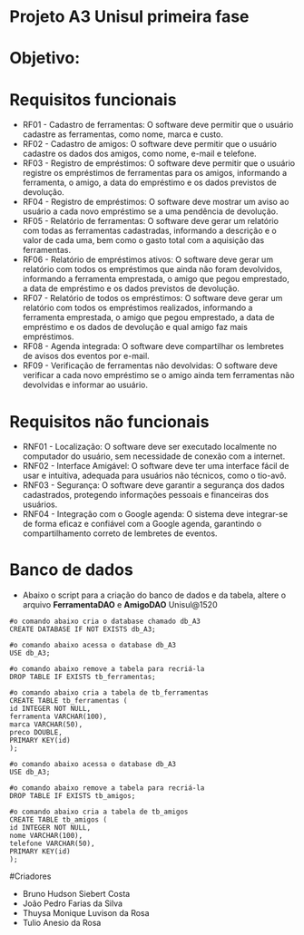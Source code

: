# Projeto A3 Unisul primeira fase

# Objetivo:

# Requisitos funcionais
- RF01 - Cadastro de ferramentas: O software deve permitir que o usuário cadastre as
ferramentas, como nome, marca e custo.
- RF02 - Cadastro de amigos: O software deve permitir que o usuário cadastre os dados
dos amigos, como nome, e-mail e telefone.
- RF03 - Registro de empréstimos: O software deve permitir que o usuário registre os
empréstimos de ferramentas para os amigos, informando a ferramenta, o amigo, a
data do empréstimo e os dados previstos de devolução.
- RF04 - Registro de empréstimos: O software deve mostrar um aviso ao usuário a cada
novo empréstimo se a uma pendência de devolução.
- RF05 - Relatório de ferramentas: O software deve gerar um relatório com todas as
ferramentas cadastradas, informando a descrição e o valor de cada uma, bem como
o gasto total com a aquisição das ferramentas.
- RF06 - Relatório de empréstimos ativos: O software deve gerar um relatório com todos
os empréstimos que ainda não foram devolvidos, informando a ferramenta
emprestada, o amigo que pegou emprestado, a data de empréstimo e os dados
previstos de devolução.
- RF07 - Relatório de todos os empréstimos: O software deve gerar um relatório com
todos os empréstimos realizados, informando a ferramenta emprestada, o amigo que
pegou emprestado, a data de empréstimo e os dados de devolução e qual amigo faz
mais empréstimos.
- RF08 - Agenda integrada: O software deve compartilhar os lembretes de avisos dos
eventos por e-mail.
- RF09 - Verificação de ferramentas não devolvidas: O software deve verificar a cada
novo empréstimo se o amigo ainda tem ferramentas não devolvidas e informar ao
usuário.

# Requisitos não funcionais
- RNF01 - Localização: O software deve ser executado localmente no computador do
usuário, sem necessidade de conexão com a internet.
- RNF02 - Interface Amigável: O software deve ter uma interface fácil de usar e intuitiva,
adequada para usuários não técnicos, como o tio-avô.
- RNF03 - Segurança: O software deve garantir a segurança dos dados cadastrados,
protegendo informações pessoais e financeiras dos usuários.
- RNF04 - Integração com o Google agenda: O sistema deve integrar-se de forma eficaz
e confiável com a Google agenda, garantindo o compartilhamento correto de
lembretes de eventos.

# Banco de dados
- Abaixo o script para a criação do banco de dados e da tabela, altere o arquivo **FerramentaDAO** e **AmigoDAO** Unisul@1520
```
#o comando abaixo cria o database chamado db_A3
CREATE DATABASE IF NOT EXISTS db_A3;

#o comando abaixo acessa o database db_A3
USE db_A3;

#o comando abaixo remove a tabela para recriá-la
DROP TABLE IF EXISTS tb_ferramentas;

#o comando abaixo cria a tabela de tb_ferramentas
CREATE TABLE tb_ferramentas (
id INTEGER NOT NULL,
ferramenta VARCHAR(100),
marca VARCHAR(50),
preco DOUBLE,
PRIMARY KEY(id)
);

#o comando abaixo acessa o database db_A3
USE db_A3;

#o comando abaixo remove a tabela para recriá-la
DROP TABLE IF EXISTS tb_amigos;

#o comando abaixo cria a tabela de tb_amigos
CREATE TABLE tb_amigos (
id INTEGER NOT NULL,
nome VARCHAR(100),
telefone VARCHAR(50),
PRIMARY KEY(id)
);
```

#Criadores
- Bruno Hudson Siebert Costa
- João Pedro Farias da Silva
- Thuysa Monique Luvison da Rosa
- Tulio Anesio da Rosa

